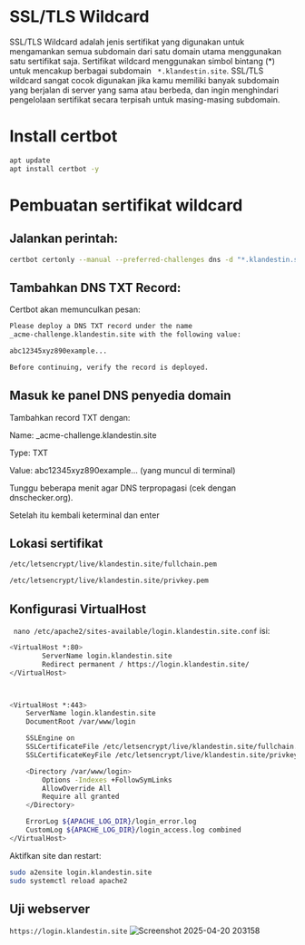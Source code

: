 # SSL/TLS Wildcard
SSL/TLS Wildcard adalah jenis sertifikat yang digunakan untuk mengamankan semua subdomain dari satu domain utama menggunakan satu sertifikat saja. Sertifikat wildcard menggunakan simbol bintang (*) untuk mencakup berbagai subdomain  ``` *.klandestin.site```. SSL/TLS wildcard sangat cocok digunakan jika kamu memiliki banyak subdomain yang berjalan di server yang sama atau berbeda, dan ingin menghindari pengelolaan sertifikat secara terpisah untuk masing-masing subdomain.
# Install certbot
```bash
apt update
apt install certbot -y
```
# Pembuatan sertifikat wildcard
## Jalankan perintah:
```bash
certbot certonly --manual --preferred-challenges dns -d "*.klandestin.site" -d klandestin.site
```
## Tambahkan DNS TXT Record:
Certbot akan memunculkan pesan:
```bash
Please deploy a DNS TXT record under the name
_acme-challenge.klandestin.site with the following value:

abc12345xyz890example...

Before continuing, verify the record is deployed.
```
## Masuk ke panel DNS penyedia domain
Tambahkan record TXT dengan:

Name: _acme-challenge.klandestin.site

Type: TXT

Value: abc12345xyz890example... (yang muncul di terminal)

 Tunggu beberapa menit agar DNS terpropagasi (cek dengan dnschecker.org).

 Setelah itu kembali keterminal dan enter
 ## Lokasi sertifikat
 ```bash
/etc/letsencrypt/live/klandestin.site/fullchain.pem

/etc/letsencrypt/live/klandestin.site/privkey.pem
```
## Konfigurasi VirtualHost
``` nano /etc/apache2/sites-available/login.klandestin.site.conf```
isi:
```bash
<VirtualHost *:80>
        ServerName login.klandestin.site
        Redirect permanent / https://login.klandestin.site/
</VirtualHost>



<VirtualHost *:443>
    ServerName login.klandestin.site
    DocumentRoot /var/www/login

    SSLEngine on
    SSLCertificateFile /etc/letsencrypt/live/klandestin.site/fullchain.pem
    SSLCertificateKeyFile /etc/letsencrypt/live/klandestin.site/privkey.pem

    <Directory /var/www/login>
        Options -Indexes +FollowSymLinks
        AllowOverride All
        Require all granted
    </Directory>

    ErrorLog ${APACHE_LOG_DIR}/login_error.log
    CustomLog ${APACHE_LOG_DIR}/login_access.log combined
</VirtualHost>
```
Aktifkan site dan restart:
```bash
sudo a2ensite login.klandestin.site
sudo systemctl reload apache2
```
## Uji webserver
```https://login.klandestin.site```
![Screenshot 2025-04-20 203158](https://github.com/user-attachments/assets/514da174-92c1-4ddf-81c9-7f93f69e35f7)
